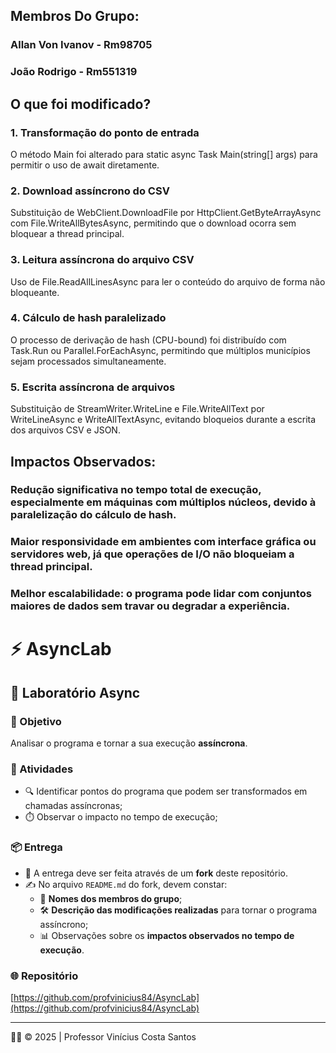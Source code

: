 ## Membros Do Grupo:
### Allan Von Ivanov - Rm98705
### João Rodrigo - Rm551319

## O que foi modificado?
### 1. Transformação do ponto de entrada
O método Main foi alterado para static async Task Main(string[] args) para permitir o uso de await diretamente.

### 2. Download assíncrono do CSV
Substituição de WebClient.DownloadFile por HttpClient.GetByteArrayAsync com File.WriteAllBytesAsync, permitindo que o download ocorra sem bloquear a thread principal.

### 3. Leitura assíncrona do arquivo CSV
Uso de File.ReadAllLinesAsync para ler o conteúdo do arquivo de forma não bloqueante.

### 4. Cálculo de hash paralelizado
O processo de derivação de hash (CPU-bound) foi distribuído com Task.Run ou Parallel.ForEachAsync, permitindo que múltiplos municípios sejam processados simultaneamente.

### 5. Escrita assíncrona de arquivos
Substituição de StreamWriter.WriteLine e File.WriteAllText por WriteLineAsync e WriteAllTextAsync, evitando bloqueios durante a escrita dos arquivos CSV e JSON.

## Impactos Observados:

### Redução significativa no tempo total de execução, especialmente em máquinas com múltiplos núcleos, devido à paralelização do cálculo de hash.

### Maior responsividade em ambientes com interface gráfica ou servidores web, já que operações de I/O não bloqueiam a thread principal.

### Melhor escalabilidade: o programa pode lidar com conjuntos maiores de dados sem travar ou degradar a experiência.

# ⚡ AsyncLab

## 🧪 Laboratório Async

### 🎯 Objetivo
Analisar o programa e tornar a sua execução **assíncrona**.

### 📝 Atividades
- 🔍 Identificar pontos do programa que podem ser transformados em chamadas assíncronas;  
- ⏱️ Observar o impacto no tempo de execução;  

### 📦 Entrega
- 📌 A entrega deve ser feita através de um **fork** deste repositório.  
- ✍️ No arquivo `README.md` do fork, devem constar:  
  - 👥 **Nomes dos membros do grupo**;  
  - 🛠️ **Descrição das modificações realizadas** para tornar o programa assíncrono;  
  - 📊 Observações sobre os **impactos observados no tempo de execução**.  

### 🌐 Repositório
[https://github.com/profvinicius84/AsyncLab](https://github.com/profvinicius84/AsyncLab)

---

👨‍🏫 © 2025 | Professor Vinícius Costa Santos
